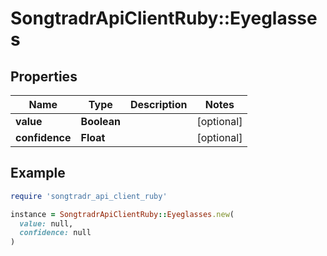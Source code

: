 # SongtradrApiClientRuby::Eyeglasses

## Properties

| Name | Type | Description | Notes |
| ---- | ---- | ----------- | ----- |
| **value** | **Boolean** |  | [optional] |
| **confidence** | **Float** |  | [optional] |

## Example

```ruby
require 'songtradr_api_client_ruby'

instance = SongtradrApiClientRuby::Eyeglasses.new(
  value: null,
  confidence: null
)
```

